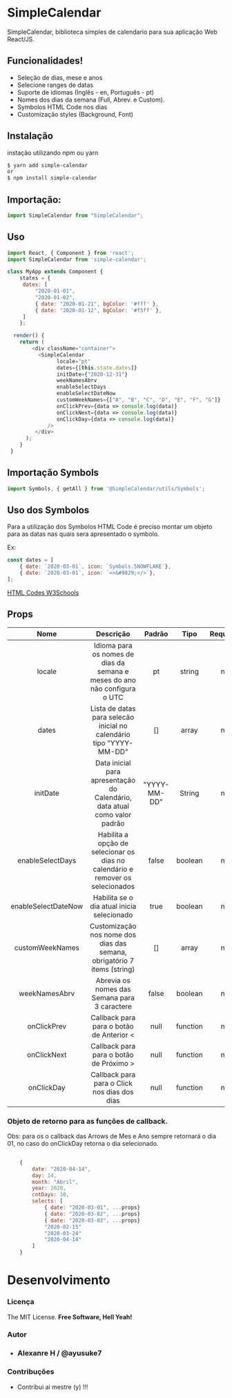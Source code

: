 # SimpleCalendar

SimpleCalendar, biblioteca simples de calendario para sua aplicação Web React/JS.

## Funcionalidades!

  - Seleção de dias, mese e anos
  - Selecione ranges de datas
  - Suporte de idiomas (Inglês - en, Português - pt)
  - Nomes dos dias da semana (Full, Abrev. e Custom).
  - Symbolos HTML Code nos dias
  - Customização styles (Background, Font)

## Instalação

instação utilizando npm ou yarn
```sh
$ yarn add simple-calendar
or
$ npm install simple-calendar
```

## Importação:

  ```js
  import SimpleCalendar from "SimpleCalendar"; 
  ```
## Uso
```js
import React, { Component } from 'react';
import SimpleCalendar from 'simple-calendar';

class MyApp extends Component {
    states = {        
     dates: [
         "2020-01-01",
         "2020-01-02",
         { date: "2020-01-21", bgColor: '#fff' },
         { date: "2020-01-12", bgColor: '#f5ff' },         
     ]   
    };

  render() {
    return (
        <div className="container">
          <SimpleCalendar
                locale="pt"
                dates={[this.state.dates]}
                initDate={"2020-12-31"}
                weekNamesAbrv
                enableSelectDays
                enableSelectDateNow
                customWeekNames={["A", "B", "C", "D", "E", "F", "G"]}
                onClickPrev={data => console.log(data)}
                onClickNext={data => console.log(data)}
                onClickDay={data => console.log(data)}
             />
         </div>
      );
    }
 }
```

## Importação Symbols
```js
import Symbols, { getAll } from '@SimpleCalendar/utils/Symbols';
```
## Uso dos Symbolos <HTML Code />

Para a utilização dos Symbolos HTML Code é preciso montar um objeto para as datas nas quais sera apresentado o symbolo.

Ex:
```js
const dates = [
    { date: `2020-03-01`, icon: `Symbols.SNOWFLAKE`},
    { date: `2020-03-01`, icon: `<>&#9829;</>`},
];
```
[HTML Codes W3Schools](https://www.w3schools.com/html/html_symbols.asp)

## Props

|         Nome        	|                                    Descrição                                    	|    Padrão    	|   Tipo   	| Required 	| Retorno 	|
|:-------------------:	|:-------------------------------------------------------------------------------:	|:------------:	|:--------:	|:--------:	|:-------:	|
|        locale       	|    Idioma para os nomes de dias da semana e meses do ano não configura o UTC    	|      pt      	|  string  	|    no    	|   void  	|
|        dates        	|       Lista de datas para selecão inicial no calendário tipo "YYYY-MM-DD"       	|      []      	|   array  	|    no    	|   void  	|
|       initDate      	|    Data inicial para apresentação do Calendário, data atual como valor padrão   	| "YYYY-MM-DD" 	|  String  	|    no    	|   void  	|
|   enableSelectDays  	| Habilita a opção de selecionar os dias no calendário  e remover os selecionados 	|     false    	|  boolean 	|    no    	|   void  	|
| enableSelectDateNow 	|                    Habilita se o dia atual inicia selecionado                   	|     true     	|  boolean 	|    no    	|   void  	|
|   customWeekNames   	|     Customização nos nome dos dias das semana,  obrigatório 7 items (string)    	|      []      	|   array  	|    no    	|   void  	|
|    weekNamesAbrv    	|                   Abrevia os nomes das Semana para 3 caractere                  	|     false    	|  boolean 	|    no    	|   void  	|
|     onClickPrev     	|                     Callback para para o botão de Anterior <                    	|     null     	| function 	|    no    	|  object 	|
|     onClickNext     	|                     Callback para para o botão de Próximo >                     	|     null     	| function 	|    no    	|  object 	|
|      onClickDay     	|                   Callback para para o Click nos dias dos dias                  	|     null     	| function 	|    no    	|  object 	|


### Objeto de retorno para as funções de callback.

Obs: para os o callback das Arrows de Mes e Ano sempre retornará o dia 01, no caso do
onClickDay retorna o dia selecionado. 

```js 
    
    {
        date: "2020-04-14", 
        day: 14, 
        month: "Abril", 
        year: 2020, 
        cntDays: 30, 
        selects: [
            { date: "2020-03-01", ...props}
            { date: "2020-03-02", ...props}
            { date: "2020-03-03", ...props}
            "2020-02-15"
            "2020-03-24"
            "2020-04-14"
        ]
    }

```

# Desenvolvimento

### Licença
The MIT License.
**Free Software, Hell Yeah!**

### Autor
- ### Alexanre H / @ayusuke7

### Contribuções
- Contribui ai mestre (y) !!!
